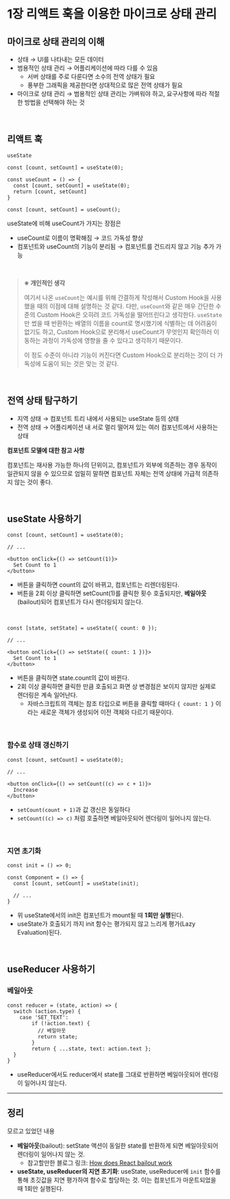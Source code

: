 # 1장 리액트 훅을 이용한 마이크로 상태 관리

## 마이크로 상태 관리의 이해

- 상태 → UI를 나타내는 모든 데이터
- 범용적인 상태 관리 → 어플리케이션에 따라 다를 수 있음
    - 서버 상태를 주로 다룬다면 소수의 전역 상태가 필요
    - 풍부한 그래픽을 제공한다면 상대적으로 많은 전역 상태가 필요
- 마이크로 상태 관리 → 범용적인 상태 관리는 가벼워야 하고, 요구사항에 따라 적절한 방법을 선택해야 하는 것

<br />

## 리액트 훅

`useState`

```tsx
const [count, setCount] = useState(0);
```

```tsx
const useCount = () => {
  const [count, setCount] = useState(0);
  return [count, setCount]
}

const [count, setCount] = useCount();
```

useState에 비해 useCount가 가지는 장점은

- useCount로 이름이 명확해짐 → 코드 가독성 향상
- 컴포넌트와 useCount의 기능이 분리됨 → 컴포넌트를 건드리지 않고 기능 추가 가능

<br />

> **※ 개인적인 생각**
>
>여기서 나온 `useCount`는 예시를 위해 간결하게 작성해서 Custom Hook을 사용했을 때의 이점에 대해 설명하는 것 같다.
>다만, `useCount`와 같은 매우 간단한 수준의 Custom Hook은 오히려 코드 가독성을 떨어뜨린다고 생각한다. `useState`만 썼을 때 반환하는 배열의 이름을 count로 명시했기에 식별하는 데 어려움이 없기도 하고, Custom Hook으로 분리해서 useCount가 무엇인지 확인하러 이동하는 과정이 가독성에 영향을 줄 수 있다고 생각하기 때문이다.
>
>이 정도 수준이 아니라 기능이 커진다면 Custom Hook으로 분리하는 것이 더 가독성에 도움이 되는 것은 맞는 것 같다.
> 

<br />

## 전역 상태 탐구하기

- 지역 상태 → 컴포넌트 트리 내에서 사용되는 useState 등의 상태
- 전역 상태 → 어플리케이션 내 서로 멀리 떨어져 있는 여러 컴포넌트에서 사용하는 상태

**컴포넌트 모델에 대한 참고 사항**

컴포넌트는 재사용 가능한 하나의 단위이고, 컴포넌트가 외부에 의존하는 경우 동작이 일관되지 않을 수 있으므로 엄밀히 말하면 컴포넌트 자체는 전역 상태에 가급적 의존하지 않는 것이 좋다.

<br />

## useState 사용하기

```tsx
const [count, setCount] = useState(0);

// ...

<button onClick={() => setCount(1)}>
  Set Count to 1
</button>
```

- 버튼을 클릭하면 count의 값이 바뀌고, 컴포넌트는 리렌더링된다.
- 버튼을 2회 이상 클릭하면 setCount(1)를 클릭한 횟수 호출되지만, **베일아웃**(bailout)되어 컴포넌트가 다시 렌더링되지 않는다.

<br />

```tsx
const [state, setState] = useState({ count: 0 });

// ...

<button onClick={() => setState({ count: 1 })}>
  Set Count to 1
</button>
```

- 버튼을 클릭하면 state.count의 값이 바뀐다.
- 2회 이상 클릭하면 클릭한 만큼 호출되고 화면 상 변경점은 보이지 않지만 실제로 렌더링은 계속 일어난다.
    - 자바스크립트의 객체는 참조 타입으로 버튼을 클릭할 때마다 `{ count: 1 }` 이라는 새로운 객체가 생성되어 이전 객체와 다르기 때문이다.

<br />

### 함수로 상태 갱신하기

```tsx
const [count, setCount] = useState(0);

// ...

<button onClick={() => setCount((c) => c + 1)}>
  Increase
</button>
```

- `setCount(count + 1)`과 값 갱신은 동일하다
- `setCount((c) => c)` 처럼 호출하면 베일아웃되어 렌더링이 일어나지 않는다.

<br />

### 지연 초기화

```tsx
const init = () => 0;

const Component = () => {
  const [count, setCount] = useState(init);
  
  // ...
}
```

- 위 useState에서의 init은 컴포넌트가 mount될 때 **1회만 실행**된다.
- useState가 호출되기 까지 init 함수는 평가되지 않고 느리게 평가(Lazy Evaluation)된다.

<br />

## useReducer 사용하기

### 베일아웃

```tsx
const reducer = (state, action) => {
  switch (action.type) {
    case 'SET_TEXT':
	    if (!action.text) {
	      // 베일아웃
	      return state;
	    }
	    return { ...state, text: action.text };
  }
}
```

- useReducer에서도 reducer에서 state를 그대로 반환하면 베일아웃되어 렌더링이 일어나지 않는다.

---

## 정리

모르고 있었던 내용

- **베일아웃**(bailout): setState 액션이 동일한 state를 반환하게 되면 베일아웃되어 렌더링이 일어나지 않는 것.
    - 참고할만한 블로그 링크: [How does React bailout work](https://jser.medium.com/how-does-react-bailout-work-in-reconciliation-react-source-code-walkthrough-13-7235151f3509)
- **useState, useReducer의 지연 초기화**: useState, useReducer에 `init` 함수를 통해 초깃값을 지연 평가하여 함수로 할당하는 것. 이는 컴포넌트가 마운트되었을 때 1회만 실행된다.
